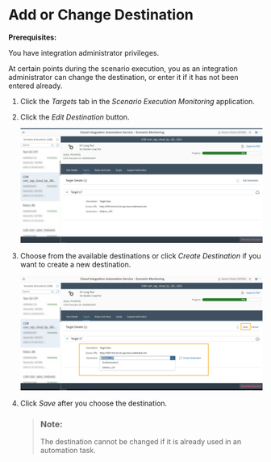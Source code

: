 <!-- loiob9d3c0361ca04278a1286939fa4e394a -->

# Add or Change Destination

**Prerequisites:**
  
You have integration administrator privileges.

At certain points during the scenario execution, you as an integration administrator can change the destination, or enter it if it has not been entered already.

1.  Click the *Targets* tab in the *Scenario Execution Monitoring* application.

2.  Click the *Edit Destination* button.

    ![](images/EditDestinationButton_59a80cc.png)

3.  Choose from the available destinations or click *Create Destination* if you want to create a new destination.

    ![](images/CreateDestination_Ddown_f698b50.png)

4.  Click *Save* after you choose the destination.

    > ### Note:  
    > The destination cannot be changed if it is already used in an automation task.


